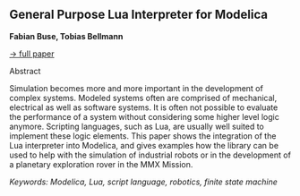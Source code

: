 ## General Purpose Lua Interpreter for Modelica

**Fabian Buse, Tobias Bellmann**

[&#8594; full paper](../proceedings/papers/Modelica2021session6A_paper1.pdf)

Abstract

Simulation becomes more and more important in the development
of complex systems. Modeled systems often
are comprised of mechanical, electrical as well as software
systems. It is often not possible to evaluate the performance
of a system without considering some higher
level logic anymore. Scripting languages, such as Lua,
are usually well suited to implement these logic elements.
This paper shows the integration of the Lua interpreter into
Modelica, and gives examples how the library can be used
to help with the simulation of industrial robots or in the
development of a planetary exploration rover in the MMX
Mission.

*Keywords: Modelica, Lua, script language, robotics, finite state machine*
